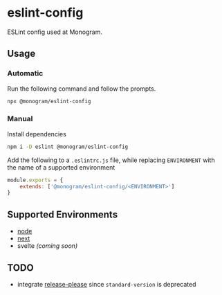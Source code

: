 # eslint-config

ESLint config used at Monogram.

## Usage

### Automatic

Run the following command and follow the prompts.

```sh
npx @monogram/eslint-config
```

### Manual

Install dependencies

```sh
npm i -D eslint @monogram/eslint-config
```

Add the following to a `.eslintrc.js` file, while replacing `ENVIRONMENT` with the name of a supported environment

```js
module.exports = {
	extends: ['@monogram/eslint-config/<ENVIRONMENT>']
}
```

## Supported Environments

- [node]("./node.js")
- [next]("./next.js")
- svelte _(coming soon)_

## TODO

- integrate [release-please](https://github.com/googleapis/release-please) since `standard-version` is deprecated
